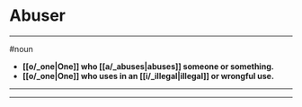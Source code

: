 # Abuser
---
#noun
- **[[o/_one|One]] who [[a/_abuses|abuses]] someone or something.**
- **[[o/_one|One]] who uses in an [[i/_illegal|illegal]] or wrongful use.**
---
---
